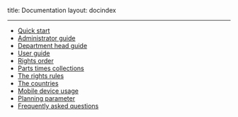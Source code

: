 title: Documentation
layout: docindex

---


* [Quick start](001-quick-start.html)
* [Administrator guide](002-admin-guide.html)
* [Department head guide](003-department-head.html)
* [User guide](004-user-guide.html)
* [Rights order](005-rights-order.html)
* [Parts times collections](006-parts-times.html)
* [The rights rules](007-rights-rules.html)
* [The countries](008-the-countries.html)
* [Mobile device usage](009-mobile-device-usage.html)
* [Planning parameter](010-planning-parameters.html)
* [Frequently asked questions](011-faq.html)
